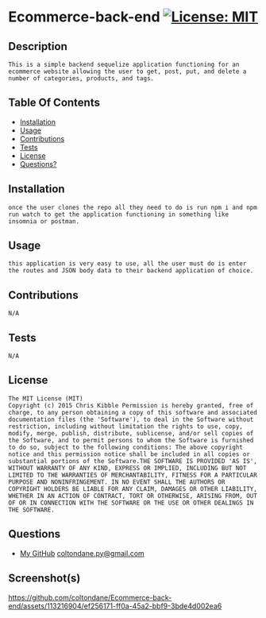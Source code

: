 # Ecommerce-back-end [![License: MIT](https://img.shields.io/badge/License-MIT-yellow.svg)](https://opensource.org/licenses/MIT)
## Description
    This is a simple backend sequelize application functioning for an ecommerce website allowing the user to get, post, put, and delete a number of categories, products, and tags.
## Table Of Contents
- [Installation](#installation)
- [Usage](#usage)
- [Contributions](#contributions)
- [Tests](#tests)
- [License](#license)
- [Questions?](#questions)
## Installation
    once the user clones the repo all they need to do is run npm i and npm run watch to get the application functioning in something like insomnia or postman.
## Usage
    this application is very easy to use, all the user must do is enter the routes and JSON body data to their backend application of choice.
## Contributions
    N/A
## Tests
    N/A
## License
    The MIT License (MIT)
	Copyright (c) 2015 Chris Kibble Permission is hereby granted, free of charge, to any person obtaining a copy of this software and associated documentation files (the 'Software'), to deal in the Software without restriction, including without limitation the rights to use, copy, modify, merge, publish, distribute, sublicense, and/or sell copies of the Software, and to permit persons to whom the Software is furnished to do so, subject to the following conditions: The above copyright notice and this permission notice shall be included in all copies or substantial portions of the Software.THE SOFTWARE IS PROVIDED 'AS IS', WITHOUT WARRANTY OF ANY KIND, EXPRESS OR IMPLIED, INCLUDING BUT NOT LIMITED TO THE WARRANTIES OF MERCHANTABILITY, FITNESS FOR A PARTICULAR PURPOSE AND NONINFRINGEMENT. IN NO EVENT SHALL THE AUTHORS OR COPYRIGHT HOLDERS BE LIABLE FOR ANY CLAIM, DAMAGES OR OTHER LIABILITY, WHETHER IN AN ACTION OF CONTRACT, TORT OR OTHERWISE, ARISING FROM, OUT OF OR IN CONNECTION WITH THE SOFTWARE OR THE USE OR OTHER DEALINGS IN THE SOFTWARE.
## Questions
- [My GitHub](https://github.com/coltondane)
    coltondane.py@gmail.com
## Screenshot(s)

https://github.com/coltondane/Ecommerce-back-end/assets/113216904/ef256171-ff0a-45a2-bbf9-3bde4d002ea6


